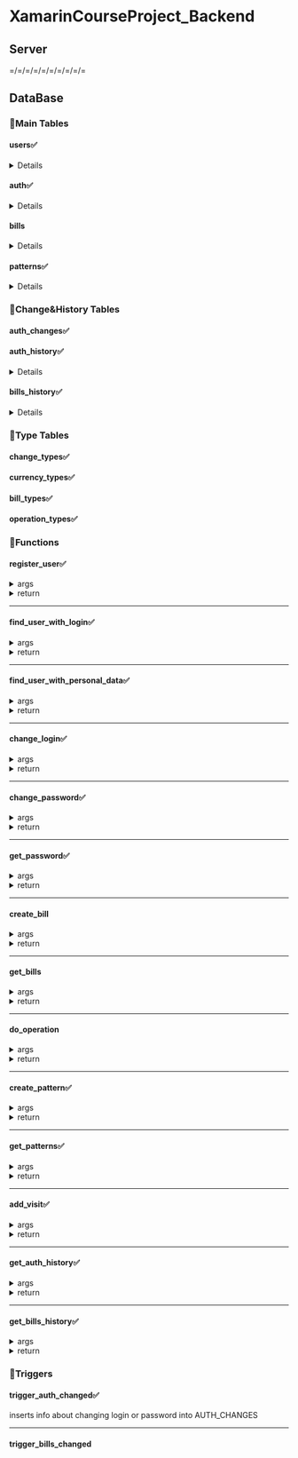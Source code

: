 # XamarinCourseProject_Backend
## Server
=/=/=/=/=/=/=/=/=/=
## DataBase
### :star2:Main Tables
#### users:white_check_mark:    
<details>
 
  [register_user (function)](#register_userwhite_check_mark)    
  [find_user_with_login (function)](#find_user_with_loginwhite_check_mark)    
  [find_user_with_personal_data (function)](#find_user_with_personal_datawhite_check_mark)  
  
</details>    
  
#### auth:white_check_mark:    
<details>
 
  [register_user (function)](#register_userwhite_check_mark)    
  [change_login (function)](#change_loginwhite_check_mark)    
  [change_password (function)](#change_passwordwhite_check_mark)    
  [get_password (function)](#get_passwordwhite_check_mark)    
  [trigger_auth_changed (trigger)](#trigger_auth_changedwhite_check_mark)    
  
</details> 

#### bills
<details>
 
  create_bill (function)    
  get_bills (function)    
  do_operation (function)    
  trigger_bills_changed (trigger) 
  
</details> 
   
#### patterns:white_check_mark:
<details>
 
  [create_pattern (function)](#create_patternwhite_check_mark)   
  [get_patterns (function)](#get_patternswhite_check_mark)
  
</details> 

### :star2:Change&History Tables
#### auth_changes:white_check_mark:  
#### auth_history:white_check_mark:
<details>
 
  [add_visit (function)](#add_visitwhite_check_mark)    
  [get_auth_history (function)](#get_auth_historywhite_check_mark)
  
</details> 

#### bills_history:white_check_mark:
<details>

  [get_bills_history (function)](#get_bills_historywhite_check_mark)

</details> 

### :star2:Type Tables
#### change_types:white_check_mark:    
#### currency_types:white_check_mark:    
#### bill_types:white_check_mark:    
#### operation_types:white_check_mark:    
 
### :star2:Functions
#### register_user:white_check_mark:
<details>
  <summary>args</summary>
  
  new_first_name VARCHAR(30),    
  new_surname VARCHAR(30),    
  new_date_of_birth VARCHAR(10),    
  new_phone VARCHAR(10),    
  new_pass_series VARCHAR(6),    
  new_pass_number VARCHAR(8),    
  new_login VARCHAR(16),    
  new_user_password VARCHAR(16),    
  new_patronymic VARCHAR(30) default NULL  
  
</details>    
<details>
  <summary>return</summary>
  
  0 - success    
  1 - already registered    
  2 - login is already taken   
  
</details>

***
#### find_user_with_login:white_check_mark:  
<details>
  <summary>args</summary>
  
  input_login VARCHAR(16)   
  
</details>    
<details>
  <summary>return</summary>
  
  {    
  login VARCHAR(16),    
  first_name VARCHAR(30),    
  surname VARCHAR(30),    
  patronymic VARCHAR(30),    
  date_of_birth VARCHAR(10),    
  phone VARCHAR(10),    
  pass_series VARCHAR(6),    
  pass_number VARCHAR(8)    
  }    
  
</details>

***
#### find_user_with_personal_data:white_check_mark:  
<details>
  <summary>args</summary>
  
  input_first_name VARCHAR(30),    
  input_surname VARCHAR(30),    
  input_pass_series VARCHAR(6),    
  input_pass_number VARCHAR(8)  
  
</details>  
<details>
  <summary>return</summary>
  
  {    
  login VARCHAR(16),    
  first_name VARCHAR(30),    
  surname VARCHAR(30),    
  patronymic VARCHAR(30),    
  date_of_birth VARCHAR(10),    
  phone VARCHAR(10),    
  pass_series VARCHAR(6),    
  pass_number VARCHAR(8)    
}   
  
</details>

***
#### change_login:white_check_mark:    
<details>
  <summary>args</summary>
  
  input_login VARCHAR(16),    
  new_login VARCHAR(16)    
  
</details>  
<details>
  <summary>return</summary>
  
  0 - success    
  1 - logins are equal    
  2 - login is already taken    
  3 - wrong login  
  
</details>

***
#### change_password:white_check_mark:    
<details>
  <summary>args</summary>
  
  input_login VARCHAR(16),    
  new_password VARCHAR(16)  
  
</details>
<details>
  <summary>return</summary>
  
  0 - success    
  1 - passwords are equal    
  2 - wrong login 
  
</details>

***
#### get_password:white_check_mark:    
<details>
  <summary>args</summary>
  
  input_login VARCHAR(16)  
  
</details>
<details>
  <summary>return</summary>
  
  user_password VARCHAR(16) - success    
  ERR - wrong login   
  
</details>

***
#### create_bill
<details>
  <summary>args</summary>
  
    -
  
</details>
<details>
  <summary>return</summary>
  
  -
  
</details>

***
#### get_bills
<details>
  <summary>args</summary>
  
    -
  
</details>
<details>
  <summary>return</summary>
  
  -
  
</details>

***
#### do_operation
<details>
  <summary>args</summary>
  
    -
  
</details>
<details>
  <summary>return</summary>
  
  -
  
</details>

***
#### create_pattern:white_check_mark:    
<details>
  <summary>args</summary>
  
  input_user_id INT,    
  input_pattern_name VARCHAR(20),   
  input_bill_number VARCHAR(20),    
  input_amount INT
  
</details>
<details>
  <summary>return</summary>
  
  0 - success   
  1 - exists    
  2 - wrong bill number
  
</details>

***
#### get_patterns:white_check_mark:  
<details>
  <summary>args</summary>
  
  input_user_id INT
  
</details>
<details>
  <summary>return</summary>
  
  {    
  pattern_name VARCHAR(20),    
  bill_number VARCHAR(20),    
  amount INT    
  }
  
</details>

***
#### add_visit:white_check_mark:
<details>
  <summary>args</summary>
  
  input_user_id INT
  
</details>
<details>
  <summary>return</summary>
  
  0 - success
  
</details>

***
#### get_auth_history:white_check_mark:
<details>
  <summary>args</summary>
  
  input_user_id INT
  
</details>
<details>
  <summary>return</summary>
  
  {      
  visit_time TIMESTAMP    
  }    
  
</details>

***
#### get_bills_history:white_check_mark:
<details>
  <summary>args</summary>
  
  input_user_id INT
  
</details>
<details>
  <summary>return</summary>
  
  {      
  move_from INT, -- Откуда    
  move_to INT, -- Куда    
  bill_type INT -- Тип операции    
  }    
  
</details>  

### :star2:Triggers
#### trigger_auth_changed:white_check_mark:     
inserts info about changing login or password into AUTH_CHANGES    
____
#### trigger_bills_changed
